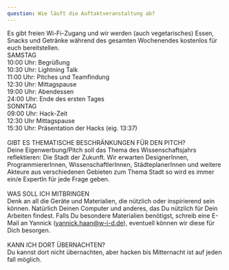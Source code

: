 ```yaml
---
question: Wie läuft die Auftaktveranstaltung ab?
---
```


Es gibt freien Wi-Fi-Zugang und wir werden (auch vegetarisches) Essen, Snacks und Getränke während des gesamten Wochenendes kostenlos für euch bereitstellen.<br>
SAMSTAG<br>
10:00 Uhr: Begrüßung<br>
10:30 Uhr: Lightning Talk<br>
11:00 Uhr: Pitches und Teamfindung<br>
12:30 Uhr: Mittagspause<br>
19:00 Uhr: Abendessen<br> 
24:00 Uhr: Ende des ersten Tages<br>
SONNTAG<br>
09:00 Uhr: Hack-Zeit<br>
12:30 Uhr Mittagspause<br> 
15:30 Uhr: Präsentation der Hacks (eig. 13:37)<br><br>
GIBT ES THEMATISCHE BESCHRÄNKUNGEN FÜR DEN PITCH?<br>
Deine Eigenwerbung/Pitch soll das Thema des Wissenschaftsjahrs reflektieren: Die Stadt der Zukunft. Wir erwarten DesignerInnen, ProgrammiererInnen, WissenschaftlerInnen, StädteplanerInnen und weitere Akteure aus verschiedenen Gebieten zum Thema Stadt so wird es immer ein/e ExpertIn für jede Frage geben.<br><br>
WAS SOLL ICH MITBRINGEN<br>
Denk an all die Geräte und Materialien, die nützlich oder inspirierend sein können. Natürlich Deinen Computer und anderes, das Du nützlich für Dein Arbeiten findest. Falls Du besondere Materialien benötigst, schreib eine E-Mail an Yannick (yannick.haan@w-i-d.de), eventuell können wir diese für Dich besorgen.<br><br>
KANN ICH DORT ÜBERNACHTEN?<br>
Du kannst dort nicht übernachten, aber hacken bis Mitternacht ist auf jeden fall möglich.


